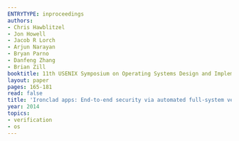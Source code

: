 ```yaml
---
ENTRYTYPE: inproceedings
authors:
- Chris Hawblitzel
- Jon Howell
- Jacob R Lorch
- Arjun Narayan
- Bryan Parno
- Danfeng Zhang
- Brian Zill
booktitle: 11th USENIX Symposium on Operating Systems Design and Implementation (OSDI 14)
layout: paper
pages: 165-181
read: false
title: 'Ironclad apps: End-to-end security via automated full-system verification'
year: 2014
topics:
- verification
- os
---
```

